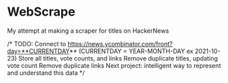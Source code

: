 # WebScrape
My attempt at making a scraper for titles on HackerNews

/*
TODO:
Connect to https://news.ycombinator.com/front?day=**CURRENTDAY** (CURRENTDAY = YEAR-MONTH-DAY ex 2021-10-23)
Store all titles, vote counts, and links
Remove duplicate titles, updating vote count
Remove duplicate links
Next project: intelligent way to represent and understand this data
*/
